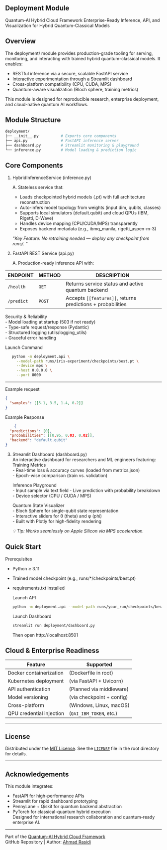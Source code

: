 ## Deployment Module
Quantum-AI Hybrid Cloud Framework
Enterprise-Ready Inference, API, and Visualization for Hybrid Quantum-Classical Models

## Overview

The deployment/ module provides production-grade tooling for serving, monitoring, and interacting with trained hybrid quantum-classical models. It enables:

- RESTful inference via a secure, scalable FastAPI service
- Interactive experimentation through a Streamlit dashboard
- Cross-platform compatibility (CPU, CUDA, MPS)
- Quantum-aware visualization (Bloch sphere, training metrics)
  
 This module is designed for reproducible research, enterprise deployment, and cloud-native quantum AI workflows.

## Module Structure
```bash
deployment/
├── __init__.py          # Exports core components
├── api.py               # FastAPI inference server
├── dashboard.py         # Streamlit monitoring & playground
└── inference.py         # Model loading & prediction logic
```

## Core Components

1. HybridInferenceService (inference.py)
     
    A. Stateless service that:
     - Loads checkpointed hybrid models (.pt) with full architecture reconstruction
     - Auto-infers model topology from weights (input dim, qubits, classes)
     - Supports local simulators (default.qubit) and cloud QPUs (IBM, Rigetti, D-Wave)
     - Handles device mapping (CPU/CUDA/MPS) transparently
     - Exposes backend metadata (e.g., ibmq_manila, rigetti_aspen-m-3)
  
   *"Key Feature: No retraining needed — deploy any checkpoint from runs/. "*

2. FastAPI REST Service (api.py)

     A. Production-ready inference API with:
       

| ENDPOINT        | METHOD | DESCRIPTION |
|-----------------|---------|-------------|
| `/health`     | `GET`  | Returns service status and active quantum backend |
| `/predict`    | `POST` | Accepts `[[features]]`, returns predictions + probabilities |  

  Security & Reliability  
     - Model loading at startup (503 if not ready)  
     - Type-safe request/response (Pydantic)  
     - Structured logging (utils/logging_utils)  
     - Graceful error handling  
       
     
   Launch Command  
   ```bash
      python -m deployment.api \
        --model-path runs/iris-experiment/checkpoints/best.pt \
        --device mps \
        --host 0.0.0.0 \
        --port 8000
  ```
   ---
   Example request 

```json
{
  "samples": [[5.1, 3.5, 1.4, 0.2]]
}
```

   Example Response  

```json
    {
  "predictions": [0],
  "probabilities": [[0.95, 0.03, 0.02]],
  "backend": "default.qubit"
}
``` 

3. Streamlit Dashboard (dashboard.py)  
   An interactive dashboard for researchers and ML engineers featuring:  
     Training Metrics  
        -  Real-time loss & accuracy curves (loaded from metrics.json)  
        -  Epoch-wise comparison (train vs. validation)  
  
     Inference Playground  
        -  Input sample via text field 
        -  Live prediction with probability breakdown  
        -  Device selector (CPU / CUDA / MPS)  
   
    Quantum State Visualizer  
        -  Bloch Sphere for single-qubit state representation  
        -  Interactive sliders for θ (theta) and φ (phi)  
        -  Built with Plotly for high-fidelity rendering  

     *💡 Tip: Works seamlessly on Apple Silicon  via MPS acceleration.*

##   Quick Start
Prerequisites

- Python ≥ 3.11
- Trained model checkpoint (e.g., runs/*/checkpoints/best.pt)
- requirements.txt installed

  Launch API
  ```bash
  python -m deployment.api --model-path runs/your_run/checkpoints/best.pt --device cpu
   ```
  Launch Dashboard
  ```bash
  streamlit run deployment/dashboard.py
     ```
     Then open http://localhost:8501

 ## Cloud & Enterprise Readiness

| Feature | Supported |
|----------|------------|
| Docker containerization |  (Dockerfile in root) |
| Kubernetes deployment |  (via FastAPI + Uvicorn) |
| API authentication |  (Planned via middleware) |
| Model versioning |  (via checkpoint + config) |
| Cross-platform |  (Windows, Linux, macOS) |
| QPU credential injection |  (`QAI_IBM_TOKEN`, etc.) |

---

## License  
Distributed under the [MIT License](./LICENSE). See the [`LICENSE`](./LICENSE) file in the root directory for details.

---

## Acknowledgements  

This module integrates:

- FastAPI for high-performance APIs  
- Streamlit for rapid dashboard prototyping  
- PennyLane + Qiskit for quantum backend abstraction  
- PyTorch for classical-quantum hybrid execution  
 Designed for international research collaboration and quantum-ready enterprise AI.   
---
Part of the [Quantum-AI Hybrid Cloud Framework](https://github.com/rasidi3112/Quantum-AI-Hybrid-Cloud-Framework)  
GitHub Repository | Author: [Ahmad Rasidi](https://github.com/rasidi3112)



    

   
    
       
 

